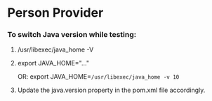 # Person Provider


### To switch Java version while testing:

1. /usr/libexec/java_home -V
2. export JAVA_HOME="..."
    
    OR: export JAVA_HOME=`/usr/libexec/java_home -v 10`

3. Update the java.version property in the pom.xml file accordingly.
